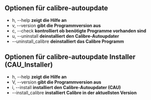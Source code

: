 ## Optionen für calibre-autoupdate ##

  * h, --help                   **zeigt die Hilfe an**
  * v, --version                **gibt die Programmversion aus**
  * c, --check                  **kontrolliert ob benötigte Programme vorhanden sind**
  * u, --uninstall              **deinstalliert den Calibre-Autoupdater**
  * --uninstall\_calibre      **deinstalliert das Calibre Programm**

## Optionen für calibre-autoupdate Installer (CAU\_Installer) ##
  * h, --help              **zeigt die Hilfe an**
  * V, --version           **gibt die Programmversion aus**
  * i, --install           **installiert den Calibre-Autoupdater (CAU)**
  * --install\_calibre   **installiert Calibre in der aktuellsten Version**